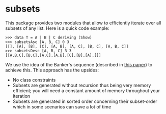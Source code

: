 # subsets

This package provides two modules that allow to efficiently iterate over all subsets of any list.
Here is a quick code example:

```
>>> data T = A | B | C deriving (Show)
>>> subsetsAsc [A, B, C] 0 3
[[], [A], [B], [C], [A, B], [A, C], [B, C], [A, B, C]]
>>> subsetsDesc [A, B, C] 3 3
[[A,B,C],[B,C],[A,C],[A,B],[C],[B],[A],[]]
```

We use the idea of the Banker's sequence (described in [this paper](https://www.researchgate.net/publication/2526315_Efficiently_Enumerating_the_Subsets_of_a_Set)) to achieve this.
This approach has the upsides:
* No class constraints
* Subsets are generated without recursion thus being very memory efficient; you will need a constant amount of memory throughout your iteration
* Subsets are generated in sorted order concerning their subset-order which in some scenarios can save a lot of time
